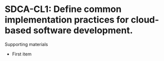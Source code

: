 # SDCA-CL1:  	Define common implementation practices for cloud-based software development. 	 

Supporting materials

* First item